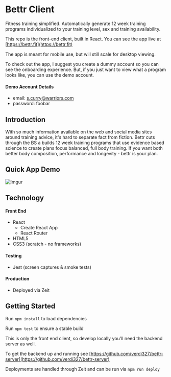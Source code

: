 # Bettr Client
Fitness training simplified.  Automatically generate 12 week training programs individualized to your training level, sex and training availability.

This repo is the front-end client, built in React.  You can see the app live at [https://bettr.fit](https://bettr.fit)

The app is meant for mobile use, but will still scale for desktop viewing.

To check out the app, I suggest you create a dummy account so you can see the onboarding experience.  But, if you just want to view what a program looks like, you can use the demo account.

#### Demo Account Details

* email: s.curry@warriors.com
* password: foobar

## Introduction

With so much information available on the web and social media sites around training advice, it's hard to separate fact from fiction. Bettr cuts through the BS a builds 12 week training programs that use evidence based science to create plans focus balanced, full body training. If you want both better body composition, performance and longevity - bettr is your plan.

## Quick App Demo

![Imgur](https://i.imgur.com/OyZdffc.gif)

## Technology

#### Front End

* React
  * Create React App
  * React Router
* HTML5
* CSS3 (scratch - no frameworks)

#### Testing

* Jest (screen captures & smoke tests)

#### Production

* Deployed via Zeit

## Getting Started

Run `npm install` to load dependencies

Run `npm test` to ensure a stable build

This is only the front end client, so develop locally you'll need the backend server as well.

To get the backend up and running see [https://github.com/verdi327/bettr-server](https://github.com/verdi327/bettr-server)

Deployments are handled through Zeit and can be run via `npm run deploy`
